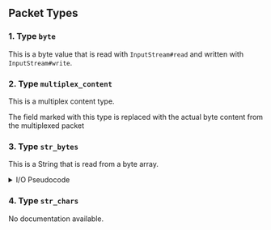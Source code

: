 ## Packet Types

### 1. Type `byte`
This is a byte value that is read with `InputStream#read` and written with `InputStream#write`.

### 2. Type `multiplex_content`
This is a multiplex content type.

The field marked with this type is replaced with the actual byte content from the multiplexed packet

### 3. Type `str_bytes`
This is a String that is read from a byte array.


<details>
<summary>I/O Pseudocode</summary>

Reading in Java:
```java
public static String readStrBytes(InputStream input) {
    // Read the number of bytes that make up the string
    int length = input.read();
    byte[] bytes = new byte[length];
    // Read the bytes from the stream into the array
    input.read(bytes);
    // Finally, convert the bytes to a string
    String result = new String(bytes, "UTF-8");

    return result;
}
```

Writing in Java:
```java
public static void writeStrBytes(String str, OutputStream output) throws IOException {
    output.write(str.length());
    output.write(str.getBytes());
}
```

</details>

### 4. Type `str_chars`
No documentation available.
